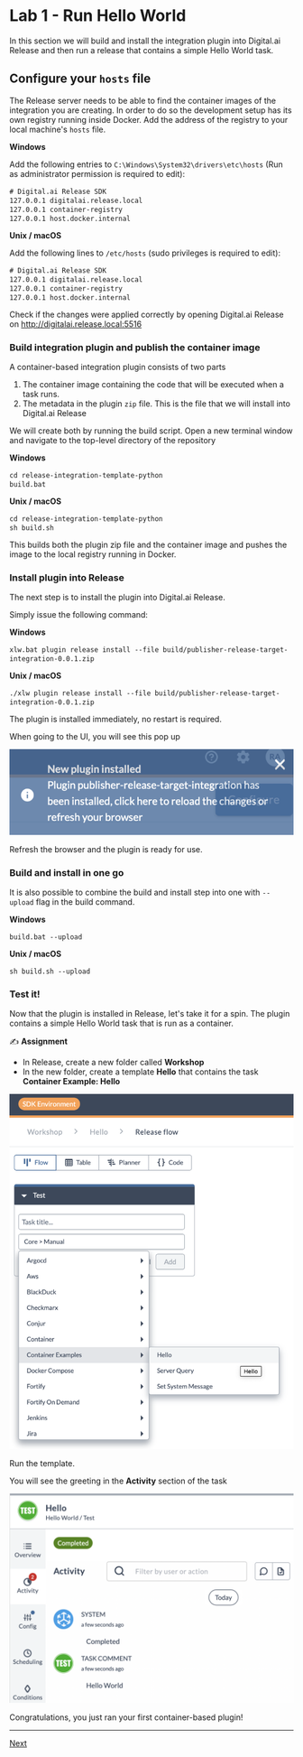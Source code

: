# Lab 1 - Run Hello World

In this section we will build and install the integration plugin into Digital.ai Release and then run a release that contains a simple Hello World task.

## Configure your `hosts` file

The Release server needs to be able to find the container images of the integration you are creating. In order to do so the development setup has its own registry running inside Docker. Add the address of the registry to your local machine's `hosts` file.

**Windows**

Add the following entries to `C:\Windows\System32\drivers\etc\hosts` (Run as administrator permission is required to edit):

    # Digital.ai Release SDK
    127.0.0.1 digitalai.release.local
    127.0.0.1 container-registry
    127.0.0.1 host.docker.internal

**Unix / macOS**

Add the following lines to `/etc/hosts` (sudo privileges is required to edit):

    # Digital.ai Release SDK
    127.0.0.1 digitalai.release.local
    127.0.0.1 container-registry
    127.0.0.1 host.docker.internal

Check if the changes were applied correctly by opening Digital.ai Release on http://digitalai.release.local:5516

### Build integration plugin and publish the container image

A container-based integration plugin consists of two parts
1. The container image containing the code that will be executed when a task runs.
2. The metadata in the plugin `zip` file. This is the file that we will install into Digital.ai Release

We will create both by running the build script. Open a new terminal window and navigate to the top-level directory of the repository

**Windows**

```commandline
cd release-integration-template-python
build.bat 
```

**Unix / macOS**

```commandline
cd release-integration-template-python
sh build.sh 
```

This builds both the plugin zip file and the container image and pushes the image to the local registry running in Docker.

### Install plugin into Release

The next step is to install the plugin into Digital.ai Release.

Simply issue the following command:

**Windows**

```commandline
xlw.bat plugin release install --file build/publisher-release-target-integration-0.0.1.zip 
```

**Unix / macOS**

```commandline
./xlw plugin release install --file build/publisher-release-target-integration-0.0.1.zip
```

The plugin is installed immediately, no restart is required.

When going to the UI, you will see this pop up

![Plugin installed](img/plugin-installed.png)

Refresh the browser and the plugin is ready for use. 

### Build and install in one go

It is also possible to combine the build and install step into one with `--upload` flag in the build command.

**Windows**

```commandline
build.bat --upload 
```

**Unix / macOS**

```commandline
sh build.sh --upload
```

### Test it!

Now that the plugin is installed in Release, let's take it for a spin. The plugin contains a simple Hello World task that is run as a container.

✍️ **Assignment**

 * In Release, create a new folder called **Workshop** 
 * In the new folder, create a template **Hello** that contains the task **Container Example: Hello** 

![Add Hello task](img/add-hello-task.png)

Run the template. 

You will see the greeting in the **Activity** section of the task

![Hello World Test](img/hello-world-test.png)

Congratulations, you just ran your first container-based plugin!

---

[Next](lab-2-create-project-repository.md)

